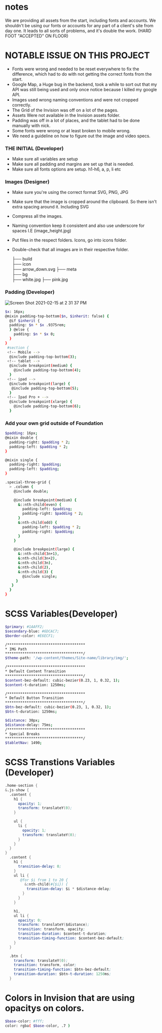 # notes

We are providing all assets from the start, including fonts and accounts. We shouldn't be using our fonts or accounts for any part of a client's site from day one. It leads to all sorts of problems, and it's double the work. (HARD FOOT "ACCEPTED" ON FLOOR)

# NOTABLE ISSUE ON THIS PROJECT
- Fonts were wrong and needed to be reset everywhere to fix the difference, which had to do with not getting the correct fonts from the start.
- Google Map, a Huge bug in the backend, took a while to sort out that my API was still being used and only once notice because I killed my google API.
- Images used wrong naming conventions and were not cropped correctly.
- The Grid of the Invision was off on a lot of the pages.
- Assets Were not available in the Invision assets folder.
- Padding was off in a lot of places, and the tablet had to be done manually with nick.
- Some fonts were wrong or at least broken to mobile wrong.
- We need a guideline on how to figure out the image and video specs.


### THE INITIAL (Developer)
- Make sure all variables are setup
- Make sure all padding and margins are set up that is needed.
- Make sure all fonts options are setup. h1-h6, a, p, li etc


### Images (Designer)
- Make sure you're using the correct format SVG, PNG, JPG
- Make sure that the image is cropped around the clipboard. So there isn't extra spacing around it. Including SVG
- Compress all the images.
- Naming convention keep it consistent and also use underscore for spaces I.E (image_height.jpg)
- Put files in the respect folders. Icons, go into icons folder.
- Double-check that all images are in their respective folder.



    ├── build                   
      ├── icon  
        ├── arrow_down.svg
    ├── meta                 
    ├── bg   
      ├── white.jpg
      ├── pink.jpg




### Padding (Developer)

![Screen Shot 2021-02-15 at 2 31 37 PM](https://user-images.githubusercontent.com/22859725/108376164-4d58df80-71c8-11eb-9f66-d99696b415aa.jpg)



```sh
$x: 16px;
@mixin padding-top-bottom($n, $inherit: false) {
  @if $inherit {
  padding: $n * $x .9375rem;
  } @else {
    padding: $n * $x 0;
  }
}
 #section {
 <!-- Mobile -->
  @include padding-top-bottom(3);
 <!-- tablet -->
  @include breakpoint(medium) {
    @include padding-top-bottom(4);
  }
 <!-- ipad -->
  @include breakpoint(large) {
   @include padding-top-bottom(5);
  }
 <!-- Ipad Pro + -->
  @include breakpoint(xlarge) {
    @include padding-top-bottom(6);
  }
 ```
  ### Add your own grid outside of Foundation
  ```sh
  $padding: 16px;
  @mixin double {
    padding-right: $padding * 2;
    padding-left: $padding * 2;
 }

 @mixin single {
    padding-right: $padding;
    padding-left: $padding;
 }

  .special-three-grid {
    > .column {
      @include double;

      @include breakpoint(medium) {
        &::nth-child(even) {
          padding-left: $padding;
          padding-right: $padding * 2;
        }
        &:nth-child(odd) {
          padding-left: $padding * 2;
          padding-right: $padding;
        }
      }

      @include breakpoint(large) {
        &::nth-child(3n+1),
        &:nth-child(3n+2),
        &:nth-child(3n),
        &:nth-child(2),
        &:nth-child(3) {
          @include single;
       }
     }
    }
}
```


  # SCSS Variables(Developer)

```sh
$primary: #1AAFF2;
$secondary-blue: #6DCAC7;
$border-color: #E6ECF1;

/************************************
* IMG Path
************************************/
$theme-path: '/wp-content/themes/Site-name/library/img/';

/************************************
* Default Content Transition
************************************/
$content-bez-default: cubic-bezier(0.23, 1, 0.32, 1);
$content-t-duration: 1250ms;

/************************************
* Default Button Transition
************************************/
$btn-bez-default: cubic-bezier(0.23, 1, 0.32, 1);
$btn-t-duration: 1250ms;

$distance: 30px;
$distance-delay: 75ms;
/************************************
* Special Breaks
************************************/
$tabletNav: 1490;

 ```

  # SCSS Transtions Variables (Developer)

  ```s
.home-section {
  &.js-show {
    .content {
      h1 {
        opacity: 1;
        transform: translateY(0);
      }

      ul {
        li {
          opacity: 1;
          transform: translateY(0);
        }
      }
    }
  }
    .content {
      h1 {
        transition-delay: 0;
      }
      ul li {
         @for $i from 1 to 20 {
           &:nth-child(#{$i}) {
            transition-delay: $i * $distance-delay;
          }
        }
      }

      h1,
      ul li {
        opacity: 0;
        transform: translateY($distance);
        transition: transform, opacity;
        transition-duration: $content-t-duration;
        transition-timing-function: $content-bez-default;
      }
    }

    .btn {
      transform: translateY(0);
      transition: transform, color;
      transition-timing-function: $btn-bez-default;
      transition-duration: $btn-t-duration: 1250ms;
    }

```
 # Colors in Invision that are using opacitys on colors.

```sh
$base-color: #fff;
color: rgba( $base-color, .7 )
 ```
